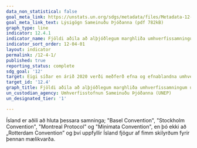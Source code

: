 ```yaml
---
data_non_statistical: false
goal_meta_link: https://unstats.un.org/sdgs/metadata/files/Metadata-12-04-01.pdf
goal_meta_link_text: Lýsigögn Sameinuðu Þjóðanna (pdf 782kB)
graph_type: line
indicator: 12.4.1
indicator_name: Fjöldi aðila að alþjóðlegum marghliða umhverfissamningum um hættulegan úrgang og önnur efni sem uppfylla skuldbindingar og skyldur þeirra varðandi upplýsingagjöf sem krafa er gerð um í hverjum viðeigandi samningi.
indicator_sort_order: 12-04-01
layout: indicator
permalink: /12-4-1/
published: true
reporting_status: complete
sdg_goal: '12'
target: Eigi síðar en árið 2020 verði meðferð efna og efnablandna umhverfisvænni á öllum stigum, sem og meðhöndlun úrgangs með slíkum spilliefnum, í samræmi við alþjóðlegar rammaáætlanir sem samþykktar hafa verið. Dregið verði verulega úr losun efna og efnablandna út í andrúmsloftið, vatn og jarðveg í því skyni að lágmarka skaðleg áhrif á heilsu manna og umhverfi.
target_id: '12.4'
graph_title: Fjöldi aðila að alþjóðlegum marghliða umhverfissamningum um hættulegan úrgang og önnur efni sem uppfylla skuldbindingar og skyldur þeirra varðandi upplýsingagjöf sem krafa er gerð um í hverjum viðeigandi samningi.
un_custodian_agency: Umhverfisstofnun Sameinuðu Þjóðanna (UNEP)
un_designated_tier: '1'

---
```


Ísland er aðili að hluta þessara samninga; "Basel Convention", "Stockholm Convention", "Montreal Protocol" og "Minimata Convention", en þó ekki að „Rotterdam Convention” og því uppfyllir Ísland fjögur af fimm skilyrðum fyrir þennan mælikvarða.
